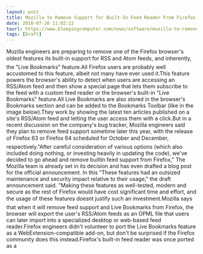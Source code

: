 ```yaml
---
layout: post
title: Mozilla to Remove Support for Built-In Feed Reader From Firefox
date: 2018-07-26 11:02:12
tourl: https://www.bleepingcomputer.com/news/software/mozilla-to-remove-support-for-built-in-feed-reader-from-firefox/
tags: [Draft]
---
```

Mozilla engineers are preparing to remove one of the Firefox browser's oldest features its built-in support for RSS and Atom feeds, and inherently, the "Live Bookmarks" feature.All Firefox users are probably well accustomed to this feature, albeit not many have ever used it.This feature powers the browser's ability to detect when users are accessing an RSS/Atom feed and then show a special page that lets them subscribe to the feed with a custom feed reader or the browser's built-in "Live Bookmarks" feature.All Live Bookmarks are also stored in the browser's Bookmarks section and can be added to the Bookmarks Toolbar (like in the image below).They work by showing the latest ten articles published on a site's RSS/Atom feed and letting the user access them with a click.But in a recent discussion on the company's bug tracker, Mozilla engineers said they plan to remove feed support sometime later this year, with the release of Firefox 63 or Firefox 64 scheduled for October and December, respectively."After careful consideration of various options (which also included doing nothing, or investing heavily in updating the code), we've decided to go ahead and remove builtin feed support from Firefox," The Mozilla team is already set in its decision and has even drafted a blog post for the official announcement. In this "These features had an outsized maintenance and security impact relative to their usage," the draft announcement said. "Making these features as well-tested, modern and secure as the rest of Firefox would have cost significant time and effort, and the usage of these features doesnt justify such an investment.Mozilla says that when it will remove feed support and Live Bookmarks from Firefox, the browser will export the user's RSS/Atom feeds as an OPML file that users can later import into a specialized desktop or web-based feed reader.Firefox engineers didn't volunteer to port the Live Bookmarks feature as a WebExtension-compatible add-on, but don't be surprised if the Firefox community does this instead.Firefox's built-in feed reader was once ported as a 